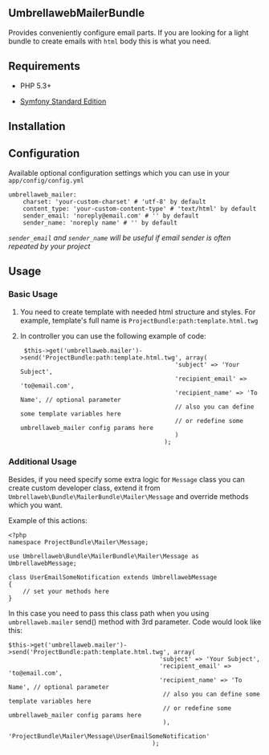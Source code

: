 ## UmbrellawebMailerBundle

Provides conveniently configure email parts. If you are looking for a light bundle to create emails with ``html`` body this is what you need.

## Requirements

* PHP 5.3+

* [Symfony Standard Edition](https://github.com/symfony/symfony-standard)

## Installation

## Configuration 

Available optional configuration settings which you can use in your ``app/config/config.yml``

    umbrellaweb_mailer:
        charset: 'your-custom-charset' # 'utf-8' by default
        content_type: 'your-custom-content-type' # 'text/html' by default
        sender_email: 'noreply@email.com' # '' by default
        sender_name: 'noreply name' # '' by default

*``sender_email`` and  ``sender_name`` will be useful if email sender is often repeated by your project*

## Usage 

### Basic Usage

1. You need to create template with needed html structure and styles. For example, template's full name is ``ProjectBundle:path:template.html.twg``

2. In controller you can use the following example of code:
 
        $this->get('umbrellaweb.mailer')->send('ProjectBundle:path:template.html.twg', array(
                                                  'subject' => 'Your Subject',
                                                  'recipient_email' => 'to@email.com',
                                                  'recipient_name' => 'To Name', // optional parameter
                                                  // also you can define some template variables here
                                                  // or redefine some umbrellaweb_mailer config params here
                                                  )
                                               );

### Additional Usage

Besides, if you need specify some extra logic for ``Message`` class you can create custom developer class, extend it from ``Umbrellaweb\Bundle\MailerBundle\Mailer\Message`` 
and override methods which you want.

Example of this actions:

    <?php
    namespace ProjectBundle\Mailer\Message;

    use Umbrellaweb\Bundle\MailerBundle\Mailer\Message as UmbrellawebMessage;

    class UserEmailSomeNotification extends UmbrellawebMessage 
    {
        // set your methods here
    }

In this case you need to pass this class path when you using ``umbrellaweb.mailer`` send() method with 3rd parameter. Сode would look like this:

    $this->get('umbrellaweb.mailer')->send('ProjectBundle:path:template.html.twg', array(
                                              'subject' => 'Your Subject',
                                              'recipient_email' => 'to@email.com',
                                              'recipient_name' => 'To Name', // optional parameter
                                               // also you can define some template variables here
                                               // or redefine some umbrellaweb_mailer config params here
                                               ),
                                            'ProjectBundle\Mailer\Message\UserEmailSomeNotification'
                                            );
